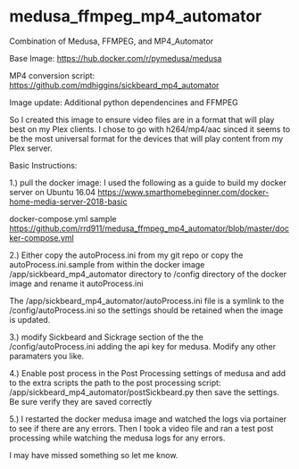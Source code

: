 # medusa_ffmpeg_mp4_automator
Combination of Medusa, FFMPEG, and MP4_Automator

Base Image:
https://hub.docker.com/r/pymedusa/medusa

MP4 conversion script:
https://github.com/mdhiggins/sickbeard_mp4_automator

Image update:
Additional python dependencines and FFMPEG


So I created this image to ensure video files are in a format that will play best on my Plex clients. I chose to go with h264/mp4/aac sinced it seems to be the most universal format for the devices that will play content from my Plex server.

Basic Instructions:

1.) pull the docker image:
I used the following as a guide to build my docker server on Ubuntu 16.04
https://www.smarthomebeginner.com/docker-home-media-server-2018-basic

docker-compose.yml sample
https://github.com/rrd911/medusa_ffmpeg_mp4_automator/blob/master/docker-compose.yml

 
2.) Either copy the autoProcess.ini from my git repo or copy the autoProcess.ini.sample from within the docker image /app/sickbeard_mp4_automator directory to /config directory of the docker image and rename it autoProcess.ini

The /app/sickbeard_mp4_automator/autoProcess.ini file is a symlink to the /config/autoProcess.ini so the settings should be retained when the image is updated.

3.) modify Sickbeard and Sickrage section of the the /config/autoProcess.ini adding the api key for medusa. Modify any other paramaters you like.

4.) Enable post process in the Post Processing settings of medusa and add to the extra scripts the path to the post processing script: /app/sickbeard_mp4_automator/postSickbeard.py then save the settings. Be sure verify they are saved correctly 

5.) I restarted the docker medusa image and watched the logs via portainer to see if there are any errors. Then I took a video file and ran a test post processing while watching the medusa logs for any errors.

I may have missed something so let me know.


